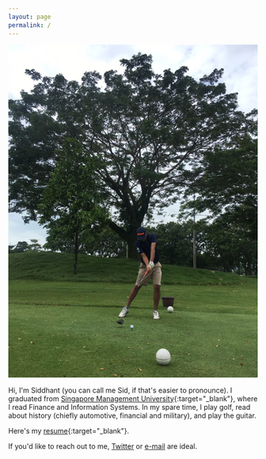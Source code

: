 ```yaml
---
layout: page
permalink: /
---
```

![One of my better shots](assets/img/Sidd.JPG)


Hi, I'm Siddhant (you can call me Sid, if that's easier to pronounce). I graduated from [Singapore Management University](https://smu.edu.sg){:target="_blank"}, where I read Finance and Information Systems. In my spare time, I play golf, read about history (chiefly automotive, financial and military), and play the guitar.  

Here's my [resume](assets/sidpyasi.pdf){:target="_blank"}.  

If you'd like to reach out to me, [Twitter](https://twitter.com/elSidCampeador) or [e-mail](mailto:siddhantpyasi@yahoo.co.in) are ideal.  
